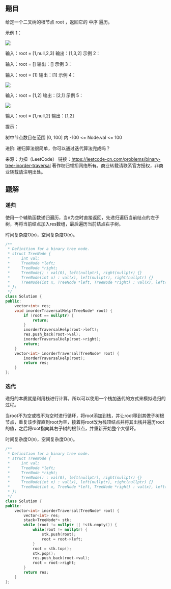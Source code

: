 ## 题目

给定一个二叉树的根节点 root ，返回它的 中序 遍历。

 

示例 1：

![](https://assets.leetcode.com/uploads/2020/09/15/inorder_1.jpg)

输入：root = [1,null,2,3]
输出：[1,3,2]
示例 2：

输入：root = []
输出：[]
示例 3：

输入：root = [1]
输出：[1]
示例 4：

![](https://assets.leetcode.com/uploads/2020/09/15/inorder_5.jpg)

输入：root = [1,2]
输出：[2,1]
示例 5：

![](https://assets.leetcode.com/uploads/2020/09/15/inorder_4.jpg)


输入：root = [1,null,2]
输出：[1,2]


提示：

树中节点数目在范围 [0, 100] 内
-100 <= Node.val <= 100


进阶: 递归算法很简单，你可以通过迭代算法完成吗？

来源：力扣（LeetCode）
链接：https://leetcode-cn.com/problems/binary-tree-inorder-traversal
著作权归领扣网络所有。商业转载请联系官方授权，非商业转载请注明出处。

## 题解

### 递归

使用一个辅助函数递归遍历，当n为空时直接返回，先递归遍历当前结点的左子树，再将当前结点加入res数组，最后遍历当前结点右子树。

时间复杂度O(n)，空间复杂度O(n)。

```c++
/**
 * Definition for a binary tree node.
 * struct TreeNode {
 *     int val;
 *     TreeNode *left;
 *     TreeNode *right;
 *     TreeNode() : val(0), left(nullptr), right(nullptr) {}
 *     TreeNode(int x) : val(x), left(nullptr), right(nullptr) {}
 *     TreeNode(int x, TreeNode *left, TreeNode *right) : val(x), left(left), right(right) {}
 * };
 */
class Solution {
public:
    vector<int> res;
    void inorderTraversalHelp(TreeNode* root) {
        if (root == nullptr) {
            return;
        }
        inorderTraversalHelp(root->left);
        res.push_back(root->val);
        inorderTraversalHelp(root->right);
        return;
    }
    vector<int> inorderTraversal(TreeNode* root) {
        inorderTraversalHelp(root);
        return res;
    }
};
```

### 迭代

递归的本质就是利用栈进行计算，所以可以使用一个栈加迭代的方式来模拟递归的过程。

当root不为空或栈不为空时进行循环，将root添加到栈，并让root移到其做子树根节点，重复该步骤直到root为空，接着将root改为栈顶结点并将其出栈并遍历root的值，之后将root指向其右子树的根节点，并重新开始整个大循环。

时间复杂度O(n)，空间复杂度O(n)。

```c++
/**
 * Definition for a binary tree node.
 * struct TreeNode {
 *     int val;
 *     TreeNode *left;
 *     TreeNode *right;
 *     TreeNode() : val(0), left(nullptr), right(nullptr) {}
 *     TreeNode(int x) : val(x), left(nullptr), right(nullptr) {}
 *     TreeNode(int x, TreeNode *left, TreeNode *right) : val(x), left(left), right(right) {}
 * };
 */
class Solution {
public:
    vector<int> inorderTraversal(TreeNode* root) {
        vector<int> res;
        stack<TreeNode*> stk;
        while (root != nullptr || !stk.empty()) {
            while(root != nullptr) {
                stk.push(root);
                root = root->left;
            }
            root = stk.top();
            stk.pop();
            res.push_back(root->val);
            root = root->right;
        }
        return res;
    }
};
```

